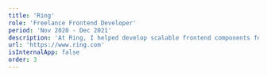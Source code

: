 ```yaml
---
title: 'Ring'
role: 'Freelance Frontend Developer'
period: 'Nov 2020 - Dec 2021'
description: 'At Ring, I helped develop scalable frontend components for multiple European e-commerce websites using Liquid, PostCSS, and Vanilla JS. I optimized performance and responsiveness, ensuring customers across regions enjoyed a consistent and seamless shopping experience.<br /><br />By creating reusable components and maintaining high frontend standards, I helped Ring manage multiple webshops efficiently and enhance the overall product experience.'
url: 'https://www.ring.com'
isInternalApp: false
order: 3
---
```

